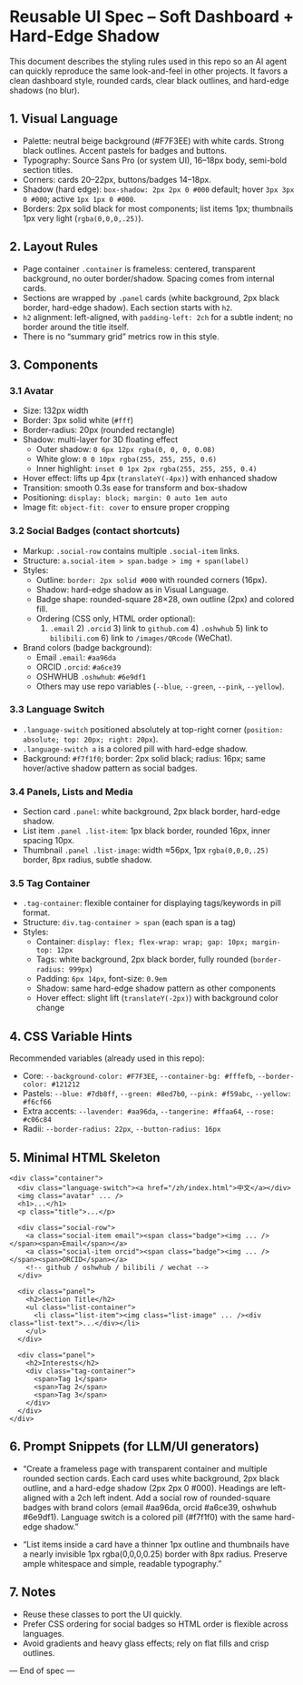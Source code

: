 # Reusable UI Spec – Soft Dashboard + Hard-Edge Shadow

This document describes the styling rules used in this repo so an AI agent can quickly reproduce the same look-and-feel in other projects. It favors a clean dashboard style, rounded cards, clear black outlines, and hard-edge shadows (no blur).

## 1. Visual Language

- Palette: neutral beige background (#F7F3EE) with white cards. Strong black outlines. Accent pastels for badges and buttons.
- Typography: Source Sans Pro (or system UI), 16–18px body, semi-bold section titles.
- Corners: cards 20–22px, buttons/badges 14–18px.
- Shadow (hard edge): `box-shadow: 2px 2px 0 #000` default; hover `3px 3px 0 #000`; active `1px 1px 0 #000`.
- Borders: 2px solid black for most components; list items 1px; thumbnails 1px very light (`rgba(0,0,0,.25)`).

## 2. Layout Rules

- Page container `.container` is frameless: centered, transparent background, no outer border/shadow. Spacing comes from internal cards.
- Sections are wrapped by `.panel` cards (white background, 2px black border, hard-edge shadow). Each section starts with `h2`.
- `h2` alignment: left-aligned, with `padding-left: 2ch` for a subtle indent; no border around the title itself.
- There is no “summary grid” metrics row in this style.

## 3. Components

### 3.1 Avatar
- Size: 132px width
- Border: 3px solid white (`#fff`)
- Border-radius: 20px (rounded rectangle)
- Shadow: multi-layer for 3D floating effect
  - Outer shadow: `0 6px 12px rgba(0, 0, 0, 0.08)`
  - White glow: `0 0 10px rgba(255, 255, 255, 0.6)`
  - Inner highlight: `inset 0 1px 2px rgba(255, 255, 255, 0.4)`
- Hover effect: lifts up 4px (`translateY(-4px)`) with enhanced shadow
- Transition: smooth 0.3s ease for transform and box-shadow
- Positioning: `display: block; margin: 0 auto 1em auto`
- Image fit: `object-fit: cover` to ensure proper cropping

### 3.2 Social Badges (contact shortcuts)
- Markup: `.social-row` contains multiple `.social-item` links.
- Structure: `a.social-item > span.badge > img + span(label)`
- Styles:
  - Outline: `border: 2px solid #000` with rounded corners (16px).
  - Shadow: hard-edge shadow as in Visual Language.
  - Badge shape: rounded-square 28×28, own outline (2px) and colored fill.
  - Ordering (CSS only, HTML order optional):
    1) `.email` 2) `.orcid` 3) link to `github.com` 4) `.oshwhub` 5) link to `bilibili.com` 6) link to `/images/QRcode` (WeChat).
- Brand colors (badge background):
  - Email `.email`: `#aa96da`
  - ORCID `.orcid`: `#a6ce39`
  - OSHWHUB `.oshwhub`: `#6e9df1`
  - Others may use repo variables (`--blue`, `--green`, `--pink`, `--yellow`).

### 3.3 Language Switch
- `.language-switch` positioned absolutely at top-right corner (`position: absolute; top: 20px; right: 20px`).
- `.language-switch a` is a colored pill with hard-edge shadow.
- Background: `#f7f1f0`; border: 2px solid black; radius: 16px; same hover/active shadow pattern as social badges.

### 3.4 Panels, Lists and Media
- Section card `.panel`: white background, 2px black border, hard-edge shadow.
- List item `.panel .list-item`: 1px black border, rounded 16px, inner spacing 10px.
- Thumbnail `.panel .list-image`: width ≈56px, 1px `rgba(0,0,0,.25)` border, 8px radius, subtle shadow.

### 3.5 Tag Container
- `.tag-container`: flexible container for displaying tags/keywords in pill format.
- Structure: `div.tag-container > span` (each span is a tag)
- Styles:
  - Container: `display: flex; flex-wrap: wrap; gap: 10px; margin-top: 12px`
  - Tags: white background, 2px black border, fully rounded (`border-radius: 999px`)
  - Padding: `6px 14px`, font-size: `0.9em`
  - Shadow: same hard-edge shadow pattern as other components
  - Hover effect: slight lift (`translateY(-2px)`) with background color change

## 4. CSS Variable Hints

Recommended variables (already used in this repo):

- Core: `--background-color: #F7F3EE`, `--container-bg: #fffefb`, `--border-color: #121212`
- Pastels: `--blue: #7db8ff`, `--green: #8ed7b0`, `--pink: #f59abc`, `--yellow: #f6cf66`
- Extra accents: `--lavender: #aa96da`, `--tangerine: #ffaa64`, `--rose: #c06c84`
- Radii: `--border-radius: 22px`, `--button-radius: 16px`

## 5. Minimal HTML Skeleton

```
<div class="container">
  <div class="language-switch"><a href="/zh/index.html">中文</a></div>
  <img class="avatar" ... />
  <h1>...</h1>
  <p class="title">...</p>

  <div class="social-row">
    <a class="social-item email"><span class="badge"><img ... /></span><span>Email</span></a>
    <a class="social-item orcid"><span class="badge"><img ... /></span><span>ORCID</span></a>
    <!-- github / oshwhub / bilibili / wechat -->
  </div>

  <div class="panel">
    <h2>Section Title</h2>
    <ul class="list-container">
      <li class="list-item"><img class="list-image" ... /><div class="list-text">...</div></li>
    </ul>
  </div>

  <div class="panel">
    <h2>Interests</h2>
    <div class="tag-container">
      <span>Tag 1</span>
      <span>Tag 2</span>
      <span>Tag 3</span>
    </div>
  </div>
</div>
```

## 6. Prompt Snippets (for LLM/UI generators)

- “Create a frameless page with transparent container and multiple rounded section cards. Each card uses white background, 2px black outline, and a hard-edge shadow (2px 2px 0 #000). Headings are left-aligned with a 2ch left indent. Add a social row of rounded-square badges with brand colors (email #aa96da, orcid #a6ce39, oshwhub #6e9df1). Language switch is a colored pill (#f7f1f0) with the same hard-edge shadow.”

- “List items inside a card have a thinner 1px outline and thumbnails have a nearly invisible 1px rgba(0,0,0,0.25) border with 8px radius. Preserve ample whitespace and simple, readable typography.”

## 7. Notes

- Reuse these classes to port the UI quickly.
- Prefer CSS ordering for social badges so HTML order is flexible across languages.
- Avoid gradients and heavy glass effects; rely on flat fills and crisp outlines.

— End of spec —
